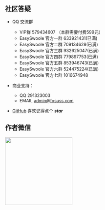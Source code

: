 ## 社区答疑

- QQ 交流群 
    - VIP群 579434607 （本群需要付费599元）
    - EasySwoole 官方一群 633921431(已满)
    - EasySwoole 官方二群 709134628(已满)
    - EasySwoole 官方三群 932625047(已满)
    - EasySwoole 官方四群 779897753(已满)
    - EasySwoole 官方五群 853946743(已满)
    - EasySwoole 官方六群 524475224(已满)
    - EasySwoole 官方七群 1016674948

- 商业支持：
    - QQ 291323003
    - EMAIL admin@fosuss.com


- [GitHub](https://github.com/easy-swoole/easyswoole)  喜欢记得点个 ***star***


## 作者微信

<img src="/Images/authWx.jpg" width="220">
    